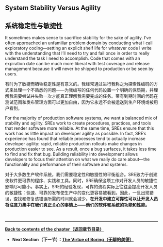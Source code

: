 ## **System Stability Versus Agility**

## **系统稳定性与敏捷性**

It sometimes makes sense to sacrifice stability for the sake of agility. I’ve often approached an unfamiliar problem domain by conducting what I call exploratory coding—setting an explicit shelf life for whatever code I write with the understanding that I’ll need to try and fail once in order to really understand the task I need to accomplish. Code that comes with an expiration date can be much more liberal with test coverage and release management because it will never be shipped to production or be seen by users.

有时为了敏捷而牺牲稳定性是有意义的。我经常通过进行我称之为探索性编码的方式来处理一个不熟悉的问题——为我编写的任何代码设置一个明确的保质期，并理解我需要尝试并失败一次才能真正理解我需要完成的任务。带有到期时间的代码在测试范围和发布管理方面可以更加自由，因为它永远不会被运送到生产环境或被用户看到。

For the majority of production software systems, we want a balanced mix of stability and agility. SREs work to create procedures, practices, and tools that render software more reliable. At the same time, SREs ensure that this work has as little impact on developer agility as possible. In fact, SRE’s experience has found that reliable processes tend to actually increase developer agility: rapid, reliable production rollouts make changes in production easier to see. As a result, once a bug surfaces, it takes less time to find and fix that bug. Building reliability into development allows developers to focus their attention on what we really do care about—the functionality and performance of their software and systems.

对于大多数生产软件系统，我们需要稳定性和敏捷性的平衡组合。SRE致力于创建使软件更可靠的程序、实践和工具。同时，SRE确保这项工作对开发人员的敏捷性影响尽可能小。事实上，SRE的经验发现，可靠的流程实际上往往会提高开发人员的敏捷性：快速、可靠的发布使生产中的变化更容易被看到。因此，一旦出现错误，查找和修复该错误所需的时间就会减少。**在开发中建立可靠性可以让开发人员将注意力集中在我们真正关心的事情上——他们的软件和系统的功能和性能。**

<br>

---

**[Back to contents of the chapter（返回章节目录）](simplicity.md)**

* **Next Section（下一节）：[The Virtue of Boring（无聊的美德）](the_virtue_of_boring.md)**

